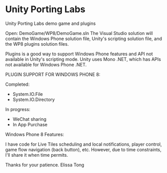 Unity Porting Labs
====================

Unity Porting Labs demo game and plugins

Open: DemoGame/WP8/DemoGame.sln
The Visual Studio solution will contain the Windows Phone solution file, Unity's scripting solution file, and the WP8 plugins solution files.

Plugins is a good way to support Windows Phone features and API not available in Unity's scripting mode. Unity uses Mono .NET, which has APIs not available for Windows Phone .NET.

PLUGIN SUPPORT FOR WINDOWS PHONE 8:

Completed:
- System.IO.File
- System.IO.Directory

In progress:
- WeChat sharing
- In App Purchase

Windows Phone 8 Features:

I have code for Live Tiles scheduling and local notifications, player control, game flow navigation (back button), etc. However, due to time constraints, I'll share it when time permits. 

Thanks for your patience.
Elissa Tong



